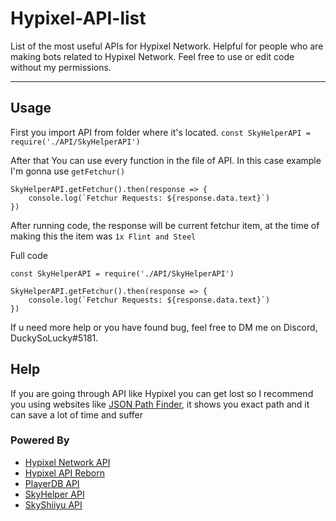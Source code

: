 # Hypixel-API-list

List of the most useful APIs for Hypixel Network. Helpful for people who are making bots related to Hypixel Network. Feel free to use or edit code without my permissions.

<hr>

## Usage

First you import API from folder where it's located.
```const SkyHelperAPI = require('./API/SkyHelperAPI')```

After that You can use every function in the file of API. In this case example I'm gonna use `getFetchur()`

```
SkyHelperAPI.getFetchur().then(response => {
    console.log(`Fetchur Requests: ${response.data.text}`)
})
```

After running code, the response will be current fetchur item, at the time of making this the item was `1x Flint and Steel`

Full code

```
const SkyHelperAPI = require('./API/SkyHelperAPI')

SkyHelperAPI.getFetchur().then(response => {
    console.log(`Fetchur Requests: ${response.data.text}`)
})
```

If u need more help or you have found bug, feel free to DM me on Discord, DuckySoLucky#5181.

## Help

If you are going through API like Hypixel you can get lost so I recommend you using websites like [JSON Path Finder](https://jsonpathfinder.com/), it shows you exact path and it can save a lot of time and suffer

### Powered By
- [Hypixel Network API](http://api.hypixel.net/)
- [Hypixel API Reborn](https://hypixel.stavzdev.me/#/)
- [PlayerDB API](https://playerdb.co/)
- [SkyHelper API](https://github.com/Altpapier/SkyHelperAPI)
- [SkyShiiyu API](https://github.com/SkyCryptWebsite/SkyCrypt)
